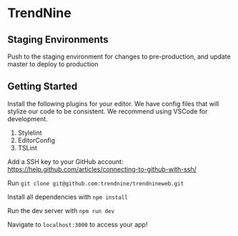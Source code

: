 # TrendNine

## Staging Environments
Push to the staging environment for changes to pre-production, and update master to deploy to production

## Getting Started
Install the following plugins for your editor. We have config files that will stylize our code to be consistent. We recommend using VSCode for development.

1. Stylelint
2. EditorConfig
3. TSLint

Add a SSH key to your GitHub account: https://help.github.com/articles/connecting-to-github-with-ssh/

Run `git clone git@github.com:trendnine/trendnineweb.git`

Install all dependencies with `npm install`

Run the dev server with `npm run dev`

Navigate to `localhost:3000` to access your app!
